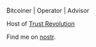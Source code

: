 ₿itcoiner | Operator | Advisor

Host of [Trust Revolution](https://trustrevolution.co)

Find me on [nostr](https://nostr.shawnyeager.com).

